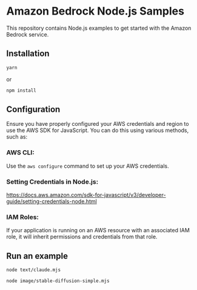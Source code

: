 # Amazon Bedrock Node.js Samples

This repository contains Node.js examples to get started with the Amazon Bedrock service.

## Installation

```bash
yarn
```

or

```bash
npm install
```

## Configuration

Ensure you have properly configured your AWS credentials and region to use the AWS SDK for JavaScript. You can do this using various methods, such as:

### AWS CLI:

Use the `aws configure` command to set up your AWS credentials.

### Setting Credentials in Node.js:

https://docs.aws.amazon.com/sdk-for-javascript/v3/developer-guide/setting-credentials-node.html

### IAM Roles:

If your application is running on an AWS resource with an associated IAM role, it will inherit permissions and credentials from that role.

## Run an example

```bash
node text/claude.mjs
```

```bash
node image/stable-diffusion-simple.mjs
```
